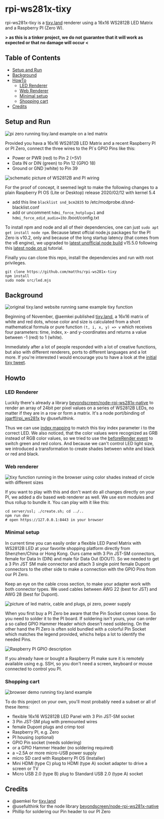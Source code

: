 # rpi-ws281x-tixy

rpi-ws281x-tixy is a [tixy.land] renderer using a 16x16 WS2812B LED Matrix and a Raspberry PI (Zero W).

**> as this is a tinker project, we do not guarantee that it will work as expected or that no damage will occur <**

## Table of Contents  
* [Setup and Run](#setup-and-run) 
* [Background](#background)
* [HowTo](#howto)
  * [LED Renderer](#led-renderer)
  * [Web Renderer](#web-renderer)
  * [Minimal setup](#minimal-setup)
  * [Shopping cart](#shopping-cart)
* [Credits](#credits)


## Setup and Run

![pi zero running tixy.land example on a led matrix](images/loop_led_640x360.gif "LED Renderer")

Provided you hava a 16x16 WS2812B LED Matrix and a recent Raspberry PI or PI Zero, connect the three wires to the PI`s GPIO Pins like this:

* Power or PWR (red) to Pin 2 (+5V)
* Data IN or DIN (green) to Pin 12 (GPIO 18)
* Ground or GND )white) to Pin 39

![schematic picture of WS2812B and PI wiring](images/rpi_ws2812b_led_wires.jpg "PI Zero Pins used")

For the proof of concept, it seemed legit to make the following changes to a plain Raspberry PI OS (Lite or Desktop) release 2020/02/12 with kernel 5.4

* add this line ```blacklist snd_bcm2835``` to /etc/modprobe.d/snd-blacklist.conf
* add or uncomment ```hdmi_force_hotplug=1``` and ```hdmi_force_edid_audio=1```to /boot/config.txt

To install npm and node and all of their dependencies, one can just `sudo apt get install node npm`. Because latest offcial node.js packages for the PI Zero is v10.2, only and because of the long startup latency (that comes from the v8 engine), we upgraded to [latest unofficial node build] v15.5.0 following this [latest node on pi] tutorial.

Finally you can clone this repo, install the dependencies and run with root privileges.

```shell
git clone https://github.com/matths/rpi-ws281x-tixy
npm install
sudo node src/led.mjs
```

## Background

![original tixy.land website running same example tixy function](images/loop_tixyland_640x360.gif "tixy.land")

Beginning of November, @aemkei published [tixy.land], a 16x16 matrix of white and red dots, whose color and size is calculated from a short mathematical formula or pure function ```(t, i, x, y) => v``` which receives four parameters: time, index, x- and y-coordinates and returns a value between -1 (red) to 1 (white).

Immediately after a lot of people responded with a lot of creative functions, but also with different renderers, ports to different languages and a lot more. If you're interested I would encourage you to have a look at the [initial tixy tweet].

## Howto

### LED Renderer

Luckily there's already a library [beyondscreen/node-rpi-ws281x-native] to render an array of 24bit per pixel values on a series of WS2812B LEDs, no matter if they are in a row or form a matrix. It's a node port/binding of [jgarff/rpi_ws281x] by @usefulthink.

Thus we can use [index mapping] to match this tixy index parameter i to the correct LED. We also noticed, that the color values were recognized as GRB instead of RGB color values, so we tried to use the [beforeRender event] to switch green and red colors.
And because we can't control LED light size, we introduced a transformation to create shades between white and black or red and black.

### Web renderer

![tixy function running in the browser using color shades instead of circle with different sizes](images/loop_web_640x360.gif "Web Renderer")

If you want to play with this and don't want do all changes directly on your PI, we added a div based web renderer as well. We use esm modules and thus rollup to bundle it. You can play with it like this:

```shell
cd server/ssl; ./create.sh; cd ../..
npm run dev
# open https://127.0.0.1:8443 in your browser
```

### Minimal setup

In current time you can easily order a flexible LED Panel Matrix with WS2812B LED at your favorite shopping platform directly from Shenzhen/China or Hong Kong. Ours came with 3 Pin JST-SM connectors, female for Data In (DIN) and male für Data Out (DOUT). So we needed to get a 3 Pin JST SM male connector and attach 3 single point female Dupont connectors to the other side to make a connection with the GPIO Pins from our PI Zero.

Keep an eye on the cable cross section, to make your adapter work with both connector types. We used cables between AWG 22 (best for JST) and AWG 28 (best for Dupont).

![picture of led matrix, cable and plugs, pi zero, power supply](images/rpi_ws2812b_min_setup.jpg "Minimal setup")

When you first buy a PI Zero be aware that the Pin Socket comes loose. So you need to solder it to the PI board. If soldering isn't yours, your can order a so called GPIO Hammer Header which doesn't need soldering.
On the other hand the PI Zero is often sold bundled with a colorful Pin Socket which matches the legend provided, whichs helps a lot to identify the needed Pins.

![Raspberry PI GPIO description](images/rpi_gpio_pin_layout.jpg "GPIO Pins legend")


If you already have or bought a Raspberry PI make sure it is remotely available using e.g. SSH, so you don't need a screen, keyboard or mouse connected to control you PI.

### Shopping cart

![browser demo running tixy.land example](images/shopping_list.jpg "Web Renderer")


To do this project on your own, you'll most probably need a subset or all of these items:

* flexible 16x16 WS2812B LED Panel with 3 Pin JST-SM socket
* 3 Pin JST-SM plug with premounted wires
* female Dupont plugs and crimp tool
* Raspberry PI, e.g. Zero
* PI housing (optional)
* GPIO Pin socket (needs soldering)
* or a GPIO Hammer Header (no soldering required)
* a ~2.5A or more micro-USB power supply
* micro SD card with Raspberry PI OS (Installer)
* Mini HDMI (type C) plug to HDMI (type A) socket adapter to drive a screen or TV
* Micro USB 2.0 (type B) plug to Standard USB 2.0 (type A) socket

## Credits
* @aemkei for [tixy.land]
* @usefulthink for the node library [beyondscreen/node-rpi-ws281x-native]
* Phillip for soldering our Pin header to our PI Zero


[latest node on pi]: https://yatil.net/posts/2020/11/07/node-on-pi/
[latest unofficial node build]: https://unofficial-builds.nodejs.org/download/release/v15.5.0/
[tixy.land]: https://www.tixy.land
[initial tixy tweet]:https://twitter.com/aemkei/status/1323399877611708416
[beyondscreen/node-rpi-ws281x-native]:https://github.com/beyondscreen/node-rpi-ws281x-native
[jgarff/rpi_ws281x]:https://github.com/jgarff/rpi_ws281x
[index mapping]:https://github.com/beyondscreen/node-rpi-ws281x-native#index-mapping
[beforeRender event]:https://github.com/beyondscreen/node-rpi-ws281x-native#events
